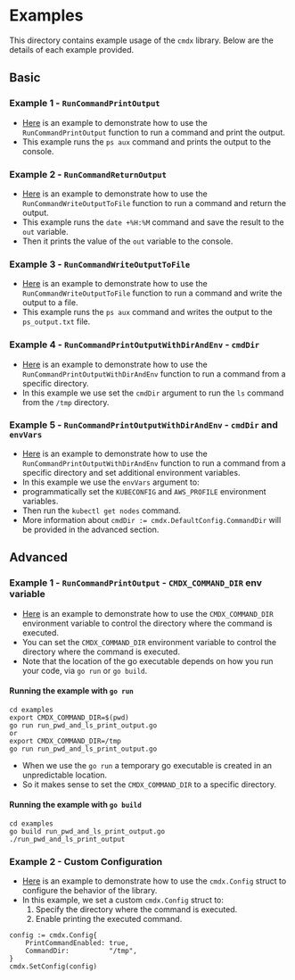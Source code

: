 # Examples
This directory contains example usage of the `cmdx` library. 
Below are the details of each example provided.

## Basic
### Example 1 - `RunCommandPrintOutput`
- [Here](./run_ps_print_output.go) is an example to demonstrate how to use the `RunCommandPrintOutput` function to run a command and print the output.
- This example runs the `ps aux` command and prints the output to the console. 

### Example 2 - `RunCommandReturnOutput`
- [Here](./run_date_return_output.go) is an example to demonstrate how to use the `RunCommandWriteOutputToFile` function to run a command and return the output.
- This example runs the `date +%H:%M` command and save the result to the `out` variable.
- Then it prints the value of the `out` variable to the console.

### Example 3 - `RunCommandWriteOutputToFile`
- [Here](./run_ps_write_output_to_file.go) is an example to demonstrate how to use the `RunCommandWriteOutputToFile` function to run a command and write the output to a file.
- This example runs the `ps aux` command and writes the output to the `ps_output.txt` file.

### Example 4 - `RunCommandPrintOutputWithDirAndEnv` - `cmdDir`
- [Here](./run_ls_print_output_with_dir.go) is an example to demonstrate how to use the `RunCommandPrintOutputWithDirAndEnv` function to run a command from a specific directory.
- In this example we use set the `cmdDir` argument to run the `ls` command from the `/tmp` directory.

### Example 5 - `RunCommandPrintOutputWithDirAndEnv` - `cmdDir` and `envVars` 
- [Here](./run_kubeclt_get_nodes_with_env.go) is an example to demonstrate how to use the `RunCommandPrintOutputWithDirAndEnv` function to run a command from a specific directory and set additional environment variables.
- In this example we use the `envVars` argument to:  
- programmatically set the `KUBECONFIG` and `AWS_PROFILE` environment variables.
- Then run the `kubectl get nodes` command.
- More information about `cmdDir := cmdx.DefaultConfig.CommandDir` will be provided in the advanced section.
 
## Advanced 

### Example 1 - `RunCommandPrintOutput` - `CMDX_COMMAND_DIR` env variable
- [Here](./run_pwd_and_ls.go) is an example to demonstrate how to use the `CMDX_COMMAND_DIR` environment variable to control the directory where the command is executed.
- You can set the `CMDX_COMMAND_DIR` environment variable to control the directory where the command is executed.
- Note that the location of the go executable depends on how you run your code, via `go run` or `go build`. 
#### Running the example with `go run`
```shell
cd examples
export CMDX_COMMAND_DIR=$(pwd)
go run run_pwd_and_ls_print_output.go
or
export CMDX_COMMAND_DIR=/tmp
go run run_pwd_and_ls_print_output.go 
```
- When we use the `go run` a temporary go executable is created in an unpredictable location.
- So it makes sense to set the `CMDX_COMMAND_DIR` to a specific directory.
#### Running the example with `go build`
```shell
cd examples
go build run_pwd_and_ls_print_output.go
./run_pwd_and_ls_print_output 
```

### Example 2 - Custom Configuration
- [Here](./run_ls_custom_config.go) is an example to demonstrate how to use the `cmdx.Config` struct to configure the behavior of the library.
- In this example, we set a custom `cmdx.Config` struct to:
    1. Specify the directory where the command is executed.
    2. Enable printing the executed command.
```
config := cmdx.Config{
	PrintCommandEnabled: true,
	CommandDir:          "/tmp",
}
cmdx.SetConfig(config)
```